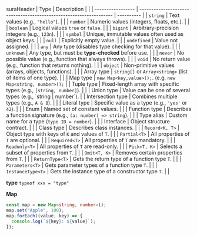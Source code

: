 suraHeader
| Type              | Description                                                        |            |
| ----------------- | ------------------------------------------------------------------ | ---------- |
| `string`          | Text values (e.g., `"hello"`).                                     |            |
| `number`          | Numeric values (integers, floats, etc.).                           |            |
| `boolean`         | Logical values `true` or `false`.                                  |            |
| `bigint`          | Arbitrary-precision integers (e.g., `123n`).                       |            |
| `symbol`          | Unique, immutable values often used as object keys.                |            |
| `null`            | Explicitly empty value.                                            |            |
| `undefined`       | Value not assigned.                                                |            |
| `any`             | Any type (disables type checking for that value).                  |            |
| `unknown`         | Any type, but must be **type-checked** before use.                     |            |
| `never`           | No possible value (e.g., function that always throws).             |            |
| `void`            | No return value (e.g., function that returns nothing).             |            |
| `object`          | Non-primitive values (arrays, objects, functions).                 |            |
| Array type        | `string[]` or `Array<string>` (list of items of one type).         |            |
| Map type          | `new Map<key,value>();`. (e.g. `new Map<string, number>();`      |
| Tuple type        | Fixed-length array with specific types (e.g., `[string, number]`). |            |
| Union type        | Value can be one of several types (e.g., \`string                  | number\`). |
| Intersection type | Combines multiple types (e.g., `A & B`).                           |            |
| Literal type      | Specific value as a type (e.g., `'yes'` or `42`).                  |            |
| Enum              | Named set of constant values.                                      |            |
| Function type     | Describes a function signature (e.g., `(a: number) => string`).    |            |
| Type alias        | Custom name for a type (`type ID = number`).                       |            |
| Interface         | Object structure contract.                                         |            |
| Class type        | Describes class instances.                                         |            |
| `Record<K, T>`    | Object type with keys of `K` and values of `T`.                    |            |
| `Partial<T>`      | All properties of `T` are optional.                                |            |
| `Required<T>`     | All properties of `T` are mandatory.                               |            |
| `Readonly<T>`     | All properties of `T` are read-only.                               |            |
| `Pick<T, K>`      | Selects a subset of properties from `T`.                           |            |
| `Omit<T, K>`      | Removes certain properties from `T`.                               |            |
| `ReturnType<T>`   | Gets the return type of a function type `T`.                       |            |
| `Parameters<T>`   | Gets parameter types of a function type `T`.                       |            |
| `InstanceType<T>` | Gets the instance type of a constructor type `T`.                  |            |

**type**
`typeof xxx = "type"`

**Map**
```ts
const map = new Map<string, number>();
map.set("Apple", 100);
map.forEach((value, key) => {
  console.log(`${key}: ${value}`);
});
```
